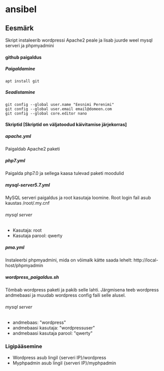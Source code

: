 # ansibel
## Eesmärk
Skript instaleerib wordpressi Apache2 peale ja lisab juurde weel mysql serveri ja phpmyadmini
#### github paigaldus
##### Paigaldamine
```
apt install git
```
##### Seadistamine
```
git config --global user.name "Eesnimi Perenimi"
git config --global user.email email@domeen.com
git config --global core.editor nano
```

#### Skriptid [Skriptid on väljatoodud käivitamise järjekorras]
##### apache.yml
Paigaldab Apache2 paketi

##### php7.yml
Paigalda php7.0 ja sellega kaasa tulevad paketi moodulid

##### mysql-server5.7.yml
MySQL serveri paigaldus ja root kasutaja loomine.
Root login fail asub kaustas /root/.my.cnf
###### mysql server
 - Kasutaja: root
 - Kasutaja parool: qwerty

#####  pma.yml
Instaleerbi phpmyadmini, mida on võimalk kätte saada lehelt: http://local-host/phpmyadmin

##### wordpress_paigaldus.sh
Tõmbab wordpress paketi ja pakib selle lahti. Järgmisena teeb wordpress andmebaasi ja muudab wordpress config faili selle alusel.
###### mysql server
 - andmebaas:                  "wordpress"
 - andmebaasi kasutaja:        "wordpressuser"
 - andmebaasi kasutaja parool: "qwerty"

### Ligipääsemine
- Wordpress asub lingil {serveri IP}/wordpress
- Myphpadmin asub lingil {serveri IP}/myphpadmin
